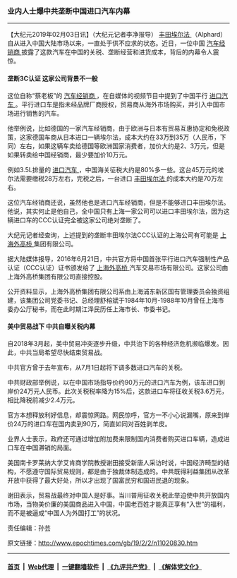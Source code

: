 ### 业内人士爆中共垄断中国进口汽车内幕
------------------------

<p>
 【大纪元2019年02月03日讯】（大纪元记者李净报导）
 <a href="http://www.epochtimes.com/gb/tag/%E4%B8%B0%E7%94%B0%E5%9F%83%E5%B0%94%E6%B3%95.html">
  丰田埃尔法
 </a>
 （Alphard）自从进入中国大陆市场以来，一直处于供不应求的状态。近日，一位中国
 <a href="http://www.epochtimes.com/gb/tag/%E6%B1%BD%E8%BD%A6%E7%BB%8F%E9%94%80%E5%95%86.html">
  汽车经销商
 </a>
 披露了这款汽车在中国的关税、垄断经营和进货成本，背后的内幕令人震惊。
</p>
<h4>
 垄断3C认证 这家公司背景不一般
</h4>
<p>
 这位自称“蔡老板”的
 <a href="http://www.epochtimes.com/gb/tag/%E6%B1%BD%E8%BD%A6%E7%BB%8F%E9%94%80%E5%95%86.html">
  汽车经销商
 </a>
 ，在自媒体的视频节目中提到了中国平行
 <a href="http://www.epochtimes.com/gb/tag/%E8%BF%9B%E5%8F%A3%E6%B1%BD%E8%BD%A6.html">
  进口汽车
 </a>
 。平行进口车是指未经品牌厂商授权，贸易商从海外市场购买，并引入中国市场进行销售的汽车。
</p>
<p>
 他举例说，比如德国的一家汽车经销商，由于欧洲与日本有贸易互惠协定和免税政策，这家德国车商从日本进口一辆埃尔法，成本大约在33万到35万（人民币，下同）左右，如果这辆车卖给德国等欧洲国家消费者，加价大约是2、3万元，但是如果转卖给中国经销商，最少要加价10万元。
</p>
<p>
 例如3.5L排量的
 <a href="http://www.epochtimes.com/gb/tag/%E8%BF%9B%E5%8F%A3%E6%B1%BD%E8%BD%A6.html">
  进口汽车
 </a>
 ，中国海关征税大约是80%多一些。这台45万元的埃尔法需要缴税28万左右，完税之后，一台进口
 <a href="http://www.epochtimes.com/gb/tag/%E4%B8%B0%E7%94%B0%E5%9F%83%E5%B0%94%E6%B3%95.html">
  丰田埃尔法
 </a>
 的成本大约是70万左右。
</p>
<p style="text-align: center;">
 <link href="//www.youmaker.com/css/api2.css" media="all" rel="stylesheet" target="_blank" type="text/css"/>
 <div class="video_fit_container">
 </div>
</p>
<p>
 这位汽车经销商还说，虽然他也是进口汽车经销商，但是不能够进口丰田埃尔法。他说，其实何止是他自己，全中国只有上海一家公司可以进口丰田埃尔法，因为这辆进口车的CCC认证完全被这家公司绝对垄断了。
</p>
<p>
 大纪元记者经查询，上述提到的垄断丰田埃尔法CCC认证的上海公司有可能是
 <a href="http://www.epochtimes.com/gb/tag/%E4%B8%8A%E6%B5%B7%E5%A4%96%E9%AB%98%E6%A1%A5.html">
  上海外高桥
 </a>
 集团有限公司。
</p>
<p>
 据大陆媒体报导，2016年6月21日，中共官方将中国首张平行进口汽车强制性产品认证（CCC认证）证书颁发给了
 <a href="http://www.epochtimes.com/gb/tag/%E4%B8%8A%E6%B5%B7%E5%A4%96%E9%AB%98%E6%A1%A5.html">
  上海外高桥
 </a>
 汽车交易市场有限公司。这家公司由上海外高桥集团有限公司直接控股。
</p>
<p>
 公开资料显示，上海外高桥集团有限公司系由上海浦东新区国有管理委员会独资组建，该集团公司党委书记、总经理舒榕斌于1984年10月-1988年10月曾任上海市委办公厅秘书，而在此时期江泽民历任上海市长、市委书记。
</p>
<h4>
 美中贸易战下 中共自曝关税内幕
</h4>
<p>
 自2018年3月起，美中贸易冲突逐步升级，中共治下的各种经济危机濒临爆发。因此，中共当局希望尽快结束贸易战。
</p>
<p>
 中共官方曾于去年宣布，从7月1日起将下调多数进口汽车的关税。
</p>
<p>
 中共财政部举例说，以在中国市场指导价约90万元的进口汽车为例，该车进口到岸价24万元人民币。此次关税税率降为15%后，这款进口车将征收关税3.6万元，相比降税前减少2.4万元。
</p>
<p>
 官方本想释放利好信息，却震惊网路。网民惊呼，官方一不小心说漏嘴，原来到岸价24万的进口车在国内卖到90万，简直如同对百姓剥羊皮。
</p>
<p>
 业界人士表示，政府还可通过增加附加费来限制国内消费者购买进口车辆，造成进口车在中国滞销的局面。
</p>
<p>
 美国南卡罗莱纳大学艾肯商学院教授谢田接受新唐人采访时说，中国经济畸型的结构，不愿遵守国际贸易规则，都是由于独裁体制造成的。中共既得利益集团从改革开放中获得了最大好处，所以才出现了国富民穷和国进民退的现象。
</p>
<p>
 谢田表示，贸易战最终对中国人是好事。当川普用征收关税此举迫使中共开放国内市场，当物美价廉的美国商品进入中国，中国老百姓才能真正享有“入世”的福利，而不是被逼成“中国人为外国打工”的状况。
</p>
<p>
 责任编辑：孙芸
</p>

原文链接：http://www.epochtimes.com/gb/19/2/2/n11020830.htm


------------------------
#### [首页](https://github.com/gfw-breaker/banned-news/blob/master/README.md) &nbsp;|&nbsp; [Web代理](https://github.com/labour-camp/helloworld) &nbsp;|&nbsp; [一键翻墙软件](https://github.com/gfw-breaker/nogfw/blob/master/README.md) &nbsp;|&nbsp; [《九评共产党》](https://github.com/gfw-breaker/9ping.md/blob/master/README.md#九评之一评共产党是什么) &nbsp;|&nbsp; [《解体党文化》](https://github.com/gfw-breaker/jtdwh.md/blob/master/README.md#绪论)

